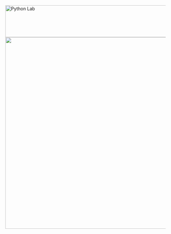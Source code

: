 <img src="https://img.shields.io/badge/JAVA_OOP_LAB-darkblue?style=for-the-badge" alt="Python Lab" width="600" height="100">
<br>
<center>
<img src="https://media.giphy.com/media/v1.Y2lkPTc5MGI3NjExcWt3MTZ6Z3JzNmJ6cXoxZnExbGYxOHFmc3NpeG1oOHd3N3JrbnVtNiZlcD12MV9naWZzX3NlYXJjaCZjdD1n/ule4vhcY1xEKQ/giphy.gif" width="600" height="600">
